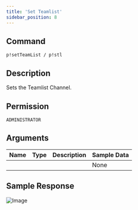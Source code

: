 ```yaml
---
title: 'Set Teamlist'
sidebar_position: 8
---
```


## Command
```
p!setTeamList / p!stl
```

## Description
Sets the Teamlist Channel.

## Permission
`ADMINISTRATOR`

## Arguments
| Name | Type | Description | Sample Data |
| ---- | ---- | ----------- | ----------- |
|  |  |  | None |

## Sample Response
![Image](https://cdn.herrtxbias.net/Discord_F1UYDuejXk.png)
